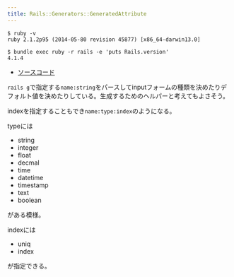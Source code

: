 ```yaml
---
title: Rails::Generators::GeneratedAttribute
---
```


```
$ ruby -v
ruby 2.1.2p95 (2014-05-80 revision 45877) [x86_64-darwin13.0]
```

```
$ bundle exec ruby -r rails -e 'puts Rails.version'
4.1.4
```

* [ソースコード](https://github.com/rails/rails/blob/v4.2.0.beta1/railties/lib/rails/generators/generated_attribute.rb)

`rails g`で指定する`name:string`をパースしてinputフォームの種類を決めたりデフォルト値を決めたりしている。生成するためのヘルパーと考えてもよさそう。


indexを指定することもでき`name:type:index`のようになる。

typeには

* string
* integer
* float
* decmal
* time
* datetime
* timestamp
* text
* boolean

がある模様。

indexには

* uniq
* index

が指定できる。

